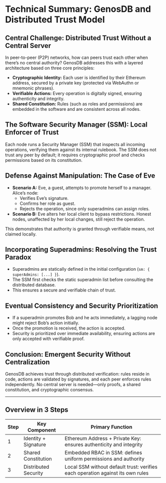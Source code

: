 # Technical Summary: GenosDB and Distributed Trust Model

## Central Challenge: Distributed Trust Without a Central Server
In peer-to-peer (P2P) networks, how can peers trust each other when there’s no central authority? GenosDB addresses this with a layered architecture based on three core principles:

- **Cryptographic Identity:** Each user is identified by their Ethereum address, secured by a private key (protected via WebAuthn or mnemonic phrases).  
- **Verifiable Actions:** Every operation is digitally signed, ensuring authenticity and integrity.  
- **Shared Constitution:** Rules (such as roles and permissions) are embedded in the software and are consistent across all nodes.  

## The Software Security Manager (SSM): Local Enforcer of Trust
Each node runs a Security Manager (SSM) that inspects all incoming operations, verifying them against its internal rulebook. The SSM does not trust any peer by default; it requires cryptographic proof and checks permissions based on its constitution.

## Defense Against Manipulation: The Case of Eve
- **Scenario A:** Eve, a guest, attempts to promote herself to a manager. Alice’s node:
  - Verifies Eve’s signature.  
  - Confirms her role as guest.  
  - Rejects the operation, since only superadmins can assign roles.  
- **Scenario B:** Eve alters her local client to bypass restrictions. Honest nodes, unaffected by her local changes, still reject the operation.  

This demonstrates that authority is granted through verifiable means, not claimed locally.

## Incorporating Superadmins: Resolving the Trust Paradox
- Superadmins are statically defined in the initial configuration (`sm: { superAdmins: [...] }`).  
- The SSM first checks the static superadmin list before consulting the distributed database.  
- This ensures a secure and verifiable chain of trust.

## Eventual Consistency and Security Prioritization
- If a superadmin promotes Bob and he acts immediately, a lagging node might reject Bob’s action initially.  
- Once the promotion is received, the action is accepted.  
- Security is prioritized over immediate availability, ensuring actions are only accepted with verifiable proof.

## Conclusion: Emergent Security Without Centralization
GenosDB achieves trust through distributed verification: rules reside in code, actions are validated by signatures, and each peer enforces rules independently. No central server is needed—only proofs, a shared constitution, and cryptographic consensus.

---

## Overview in 3 Steps

| Step | Key Component             | Primary Function                              |
|------|---------------------------|-----------------------------------------------|
| 1    | Identity + Signature      | Ethereum Address + Private Key: ensures authenticity and integrity |
| 2    | Shared Constitution       | Embedded RBAC in SSM: defines uniform permissions and authority  |
| 3    | Distributed Security      | Local SSM without default trust: verifies each operation against its own rules |